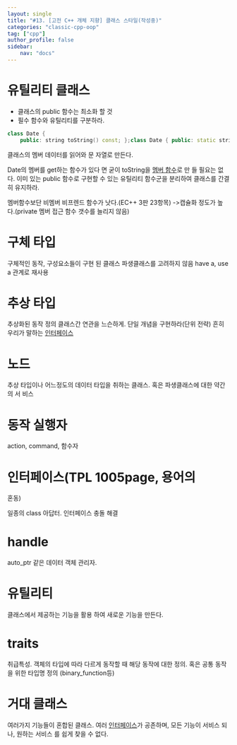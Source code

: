 ```yaml
---
layout: single
title: "#13. [고전 C++ 개체 지향] 클래스 스타일(작성중)"
categories: "classic-cpp-oop"
tag: ["cpp"]
author_profile: false
sidebar: 
    nav: "docs"
---
```


# 유틸리티 클래스

* 클래스의 public 함수는 최소화 할 것
* 필수 함수와 유틸리티를 구분하라. 

```cpp
class Date { 
    public: string toString() const; };class Date { public: static string toString(const Date& d); };class DateUtil { public: static string toString(const Date& d); };namespace DateUtil { string toString(const Date&d); }
```

클래스의 멤버 데이터를 읽어와 문
자열로 만든다.

Date의 멤버를 get하는 함수가 있다
면 굳이 toString을 [멤버 함수](https://tango1202.github.io/classic-cpp-oop/classic-cpp-oop-member-function/#%EB%A9%A4%EB%B2%84-%ED%95%A8%EC%88%98)로 만
들 필요는 없다. 이미 있는 public 함수로 구현할 수
있는 유틸리티 함수군을 분리하여
클래스를 간결히 유지하라.

멤버함수보단 비멤버 비프렌드 함수가 낫다.(EC++ 3판 23항목) ->캡슐화 정도가 높다.(private 멤버 접근 함수 갯수를 늘리지 않음)

# 구체 타입

구체적인 동작, 구성요소들이 구현
된 클래스
파생클래스를 고려하지 않음
have a, use a 관계로 재사용

# 추상 타입

추상화된 동작 정의
클래스간 연관을 느슨하게. 단일 개념을 구현하라(단위 전략)
흔히 우리가 말하는 [인터페이스](https://tango1202.github.io/classic-cpp-oop/classic-cpp-oop-abstract-class-interface/#%EC%9D%B8%ED%84%B0%ED%8E%98%EC%9D%B4%EC%8A%A4)

# 노드

추상 타입이나 어느정도의 데이터
타입을 취하는 클래스. 혹은 파생클래스에 대한 약간의 서
비스

# 동작 실행자

action, command, 함수자

# 인터페이스(TPL 1005page, 용어의
혼동)

일종의 class 아답터. 인터페이스
충돌 해결

# handle

auto_ptr 같은 데이터 객체 관리자.

# 유틸리티

클래스에서 제공하는 기능을 활용
하여 새로운 기능을 만든다.

# traits

취급특성. 객체의 타입에 따라 다르게 동작할
때 해당 동작에 대한 정의. 혹은 공통 동작을 위한 타입명 정의
(binary_function등)

# 거대 클래스

여러가지 기능들이 혼합된 클래스. 여러 [인터페이스](https://tango1202.github.io/classic-cpp-oop/classic-cpp-oop-abstract-class-interface/#%EC%9D%B8%ED%84%B0%ED%8E%98%EC%9D%B4%EC%8A%A4)가 공존하며, 모든
기능이 서비스 되나, 원하는 서비스
를 쉽게 찾을 수 없다.
